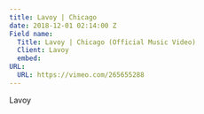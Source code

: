 ```yaml
---
title: Lavoy | Chicago
date: 2018-12-01 02:14:00 Z
Field name:
  Title: Lavoy | Chicago (Official Music Video)
  Client: Lavoy
  embed: 
URL:
  URL: https://vimeo.com/265655288
---
```


Lavoy 
